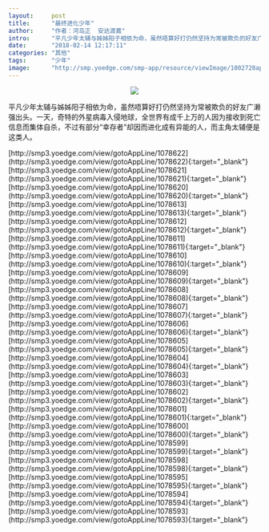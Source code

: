 ```yaml
---
layout:     post
title:      "最终进化少年"
author:     "作者：河岛正  安达渡嘉"
intro:      "平凡少年太辅与姊姊阳子相依为命，虽然唔算好打仍然坚持为常被欺负的好友广濑强出头。一天，奇特的外星病毒入侵地球，全世界有成千上万的人因为接收到死亡信息而集体自杀，不过有部分“幸存者”却因而进化成有异能的人，而主角太辅便是这类人。"
date:       "2018-02-14 12:17:11"
categories: "其他"
tags:       "少年"
image:      "http://smp.yoedge.com/smp-app/resource/viewImage/1002728appline.png"
---
```

<div style="text-align: center">
<p><img src="http://smp.yoedge.com/smp-app/resource/viewImage/1002728appline.png"/></p>
</div>
<p class="post-meta">
<span>平凡少年太辅与姊姊阳子相依为命，虽然唔算好打仍然坚持为常被欺负的好友广濑强出头。一天，奇特的外星病毒入侵地球，全世界有成千上万的人因为接收到死亡信息而集体自杀，不过有部分“幸存者”却因而进化成有异能的人，而主角太辅便是这类人。</span>
</p>
[http://smp3.yoedge.com/view/gotoAppLine/1078622](http://smp3.yoedge.com/view/gotoAppLine/1078622){:target="_blank"}
[http://smp3.yoedge.com/view/gotoAppLine/1078621](http://smp3.yoedge.com/view/gotoAppLine/1078621){:target="_blank"}
[http://smp3.yoedge.com/view/gotoAppLine/1078620](http://smp3.yoedge.com/view/gotoAppLine/1078620){:target="_blank"}
[http://smp3.yoedge.com/view/gotoAppLine/1078613](http://smp3.yoedge.com/view/gotoAppLine/1078613){:target="_blank"}
[http://smp3.yoedge.com/view/gotoAppLine/1078612](http://smp3.yoedge.com/view/gotoAppLine/1078612){:target="_blank"}
[http://smp3.yoedge.com/view/gotoAppLine/1078611](http://smp3.yoedge.com/view/gotoAppLine/1078611){:target="_blank"}
[http://smp3.yoedge.com/view/gotoAppLine/1078610](http://smp3.yoedge.com/view/gotoAppLine/1078610){:target="_blank"}
[http://smp3.yoedge.com/view/gotoAppLine/1078609](http://smp3.yoedge.com/view/gotoAppLine/1078609){:target="_blank"}
[http://smp3.yoedge.com/view/gotoAppLine/1078608](http://smp3.yoedge.com/view/gotoAppLine/1078608){:target="_blank"}
[http://smp3.yoedge.com/view/gotoAppLine/1078607](http://smp3.yoedge.com/view/gotoAppLine/1078607){:target="_blank"}
[http://smp3.yoedge.com/view/gotoAppLine/1078606](http://smp3.yoedge.com/view/gotoAppLine/1078606){:target="_blank"}
[http://smp3.yoedge.com/view/gotoAppLine/1078605](http://smp3.yoedge.com/view/gotoAppLine/1078605){:target="_blank"}
[http://smp3.yoedge.com/view/gotoAppLine/1078604](http://smp3.yoedge.com/view/gotoAppLine/1078604){:target="_blank"}
[http://smp3.yoedge.com/view/gotoAppLine/1078603](http://smp3.yoedge.com/view/gotoAppLine/1078603){:target="_blank"}
[http://smp3.yoedge.com/view/gotoAppLine/1078602](http://smp3.yoedge.com/view/gotoAppLine/1078602){:target="_blank"}
[http://smp3.yoedge.com/view/gotoAppLine/1078601](http://smp3.yoedge.com/view/gotoAppLine/1078601){:target="_blank"}
[http://smp3.yoedge.com/view/gotoAppLine/1078600](http://smp3.yoedge.com/view/gotoAppLine/1078600){:target="_blank"}
[http://smp3.yoedge.com/view/gotoAppLine/1078599](http://smp3.yoedge.com/view/gotoAppLine/1078599){:target="_blank"}
[http://smp3.yoedge.com/view/gotoAppLine/1078598](http://smp3.yoedge.com/view/gotoAppLine/1078598){:target="_blank"}
[http://smp3.yoedge.com/view/gotoAppLine/1078595](http://smp3.yoedge.com/view/gotoAppLine/1078595){:target="_blank"}
[http://smp3.yoedge.com/view/gotoAppLine/1078594](http://smp3.yoedge.com/view/gotoAppLine/1078594){:target="_blank"}
[http://smp3.yoedge.com/view/gotoAppLine/1078593](http://smp3.yoedge.com/view/gotoAppLine/1078593){:target="_blank"}


